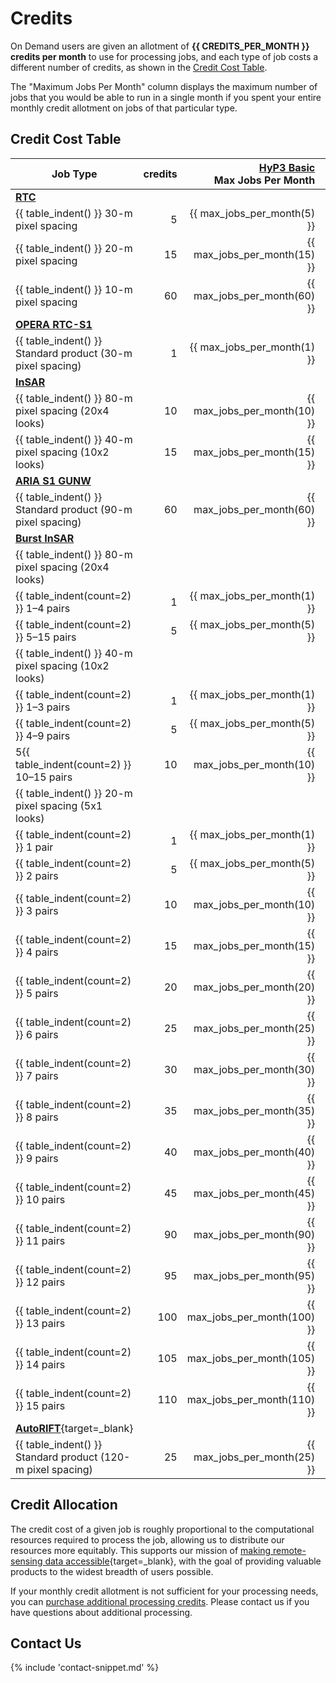 # Credits

On Demand users are given an allotment of **{{ CREDITS_PER_MONTH }} credits per month** to use for processing jobs,
and each type of job costs a different number of credits, as shown in the [Credit Cost Table](#credit-cost-table).

The "Maximum Jobs Per Month" column displays the maximum number of jobs that you
would be able to run in a single month if you spent your entire monthly credit
allotment on jobs of that particular type.

## Credit Cost Table

| Job Type                                                      | credits | [HyP3 Basic](../about/hyp3_basic.md)<br>Max Jobs Per Month | [HyP3+](../about/hyp3_plus.md)<br>Job Cost |
|---------------------------------------------------------------|--------:|-----------------------------------------------------------:|--------------------------------------------|
| [**RTC**](../guides/rtc_product_guide.md)                     |         |                                                            |                                            |
| {{ table_indent() }} 30-m pixel spacing                       |       5 |                                {{ max_jobs_per_month(5) }} | {{ hyp3_plus_cost(5) }}                    |
| {{ table_indent() }} 20-m pixel spacing                       |      15 |                               {{ max_jobs_per_month(15) }} | {{ hyp3_plus_cost(15) }}                   |
| {{ table_indent() }} 10-m pixel spacing                       |      60 |                               {{ max_jobs_per_month(60) }} | {{ hyp3_plus_cost(60) }}                   |
| [**OPERA RTC-S1**](../guides/opera_rtc_product_guide.md)      |         |                                                            |                                            |
| {{ table_indent() }} Standard product (30-m pixel spacing)    |       1 |                                {{ max_jobs_per_month(1) }} | {{ hyp3_plus_cost(1) }}                    |
| [**InSAR**](../guides/insar_product_guide.md)                 |         |                                                            |                                            |
| {{ table_indent() }} 80-m pixel spacing (20x4 looks)          |      10 |                               {{ max_jobs_per_month(10) }} | {{ hyp3_plus_cost(10) }}                   |
| {{ table_indent() }} 40-m pixel spacing (10x2 looks)          |      15 |                               {{ max_jobs_per_month(15) }} | {{ hyp3_plus_cost(15) }}                   |
| [**ARIA S1 GUNW**](../guides/gunw_product_guide.md)           |         |                                                            |                                            |
| {{ table_indent() }} Standard product (90-m pixel spacing)    |      60 |                               {{ max_jobs_per_month(60) }} | {{ hyp3_plus_cost(60) }}                   |
| [**Burst InSAR**](../guides/burst_insar_product_guide.md)     |         |                                                            |                                            |
| {{ table_indent() }} 80-m pixel spacing (20x4 looks)          |         |                                                            |                                            |
| {{ table_indent(count=2) }} 1–4 pairs                         |       1 |                                {{ max_jobs_per_month(1) }} | {{ hyp3_plus_cost(1) }}                    |
| {{ table_indent(count=2) }} 5–15 pairs                        |       5 |                                {{ max_jobs_per_month(5) }} | {{ hyp3_plus_cost(5) }}                    |
| {{ table_indent() }} 40-m pixel spacing (10x2 looks)          |         |                                                            |                                            |
| {{ table_indent(count=2) }} 1–3 pairs                         |       1 |                                {{ max_jobs_per_month(1) }} | {{ hyp3_plus_cost(1) }}                    |
| {{ table_indent(count=2) }} 4–9 pairs                         |       5 |                                {{ max_jobs_per_month(5) }} |                                            |
| 5{{ table_indent(count=2) }} 10–15 pairs                      |      10 |                               {{ max_jobs_per_month(10) }} | {{ hyp3_plus_cost(10) }}                   |
| {{ table_indent() }} 20-m pixel spacing (5x1 looks)           |         |                                                            |                                            |
| {{ table_indent(count=2) }} 1 pair                            |       1 |                                {{ max_jobs_per_month(1) }} | {{ hyp3_plus_cost(1) }}                    |
| {{ table_indent(count=2) }} 2 pairs                           |       5 |                                {{ max_jobs_per_month(5) }} | {{ hyp3_plus_cost(5) }}                    |
| {{ table_indent(count=2) }} 3 pairs                           |      10 |                               {{ max_jobs_per_month(10) }} | {{ hyp3_plus_cost(10) }}                   |
| {{ table_indent(count=2) }} 4 pairs                           |      15 |                               {{ max_jobs_per_month(15) }} | {{ hyp3_plus_cost(15) }}                   |
| {{ table_indent(count=2) }} 5 pairs                           |      20 |                               {{ max_jobs_per_month(20) }} | {{ hyp3_plus_cost(20) }}                   |
| {{ table_indent(count=2) }} 6 pairs                           |      25 |                               {{ max_jobs_per_month(25) }} | {{ hyp3_plus_cost(25) }}                   |
| {{ table_indent(count=2) }} 7 pairs                           |      30 |                               {{ max_jobs_per_month(30) }} | {{ hyp3_plus_cost(30) }}                   |
| {{ table_indent(count=2) }} 8 pairs                           |      35 |                               {{ max_jobs_per_month(35) }} | {{ hyp3_plus_cost(35) }}                   |
| {{ table_indent(count=2) }} 9 pairs                           |      40 |                               {{ max_jobs_per_month(40) }} | {{ hyp3_plus_cost(40) }}                   |
| {{ table_indent(count=2) }} 10 pairs                          |      45 |                               {{ max_jobs_per_month(45) }} | {{ hyp3_plus_cost(45) }}                   |
| {{ table_indent(count=2) }} 11 pairs                          |      90 |                               {{ max_jobs_per_month(90) }} | {{ hyp3_plus_cost(90) }}                   |
| {{ table_indent(count=2) }} 12 pairs                          |      95 |                               {{ max_jobs_per_month(95) }} | {{ hyp3_plus_cost(95) }}                   |
| {{ table_indent(count=2) }} 13 pairs                          |     100 |                              {{ max_jobs_per_month(100) }} | {{ hyp3_plus_cost(100) }}                  |
| {{ table_indent(count=2) }} 14 pairs                          |     105 |                              {{ max_jobs_per_month(105) }} | {{ hyp3_plus_cost(105) }}                  |
| {{ table_indent(count=2) }} 15 pairs                          |     110 |                              {{ max_jobs_per_month(110) }} | {{ hyp3_plus_cost(110) }}                  |
| [**AutoRIFT**](https://its-live.jpl.nasa.gov/){target=_blank} |         |                                                            |                                            |
| {{ table_indent() }} Standard product (120-m pixel spacing)   |      25 |                               {{ max_jobs_per_month(25) }} | {{ hyp3_plus_cost(25) }}                   |

## Credit Allocation

The credit cost of a given job is roughly proportional to the computational resources required to process the job,
allowing us to distribute our resources more equitably.
This supports our mission of
[making remote-sensing data accessible](https://asf.alaska.edu/about-asf/ 'asf.alaska.edu/about-asf' ){target=_blank},
with the goal of providing valuable products to the widest breadth of users possible.

If your monthly credit allotment is not sufficient for your processing needs, you can
[purchase additional processing credits](../hyp3_plus.md).
Please contact us if you have questions about additional processing.

## Contact Us

{% include 'contact-snippet.md' %}
